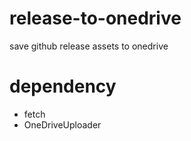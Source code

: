 # release-to-onedrive

save github release assets to onedrive

# dependency

- fetch
- OneDriveUploader
